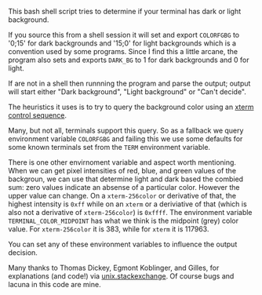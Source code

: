 This bash shell script tries to determine if your terminal has dark or light background.

If you source this from a shell session it will set and export `COLORFGBG` to
'0;15' for dark backgrounds and '15;0' for light backgrounds which is
a convention used by some programs. Since I find this a little arcane,
the program also sets and exports `DARK_BG` to 1 for dark backgrounds and 0 for light.

If are not in a shell then runnning the program and parse the output;
output will start either "Dark background", "Light background" or
"Can't decide".

The heuristics it uses is to try to query the background color using
an [xterm control sequence](https://www.talisman.org/~erlkonig/documents/xterm-color-queries/).

Many, but not all, terminals support this query. So as a fallback we
query environment variable `COLORFGBG` and failing this we use some
defaults for some known terminals set from the `TERM` environment variable.

There is one other envirnoment variable and aspect worth
mentioning. When we can get pixel intensities of red, blue, and green
values of the backgroun, we can use that determine light and dark
based the combied sum: zero values indicate an absense of a particular
color. However the upper value can change. On a `xterm-256color` or
derivative of that, the highest intensity is `0xff` while on an
`xterm` or a deriviative of that (which is also not a derivative of
`xterm-256color`) is `0xffff`.  The environment variable
`TERMINAL_COLOR_MIDPOINT` has what we think is the midpoint (grey)
color value. For `xterm-256color` it is 383, while for `xterm` it is
117963.

You can set any of these environment variables to influence the output decision.

Many thanks to Thomas Dickey, Egmont Koblinger, and Gilles, for
explanations (and code!) via
[unix.stackexchange](http://unix.stackexchange.com/questions/245378/common-environment-variable-to-set-dark-or-light-terminal-background/245381#245381). Of
course bugs and lacuna in this code are mine.
